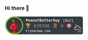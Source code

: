 ### Hi there 👋

![TryHackMe Badge](https://github.com/pietervoorschot/pietervoorschot/blob/master/assets/tryhackme-badge.png)
